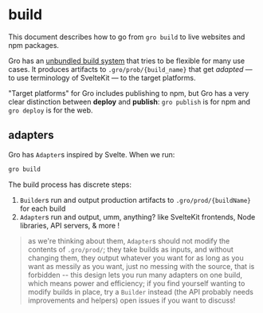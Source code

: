 # build

This document describes how to go from `gro build` to live websites and npm packages.

Gro has an [unbundled build system](unbundled.md)
that tries to be flexible for many use cases.
It produces artifacts to `.gro/prob/{build_name}`
that get _adapted_ — to use terminology of SvelteKit —
to the target platforms.

"Target platforms" for Gro includes publishing to npm,
but Gro has a very clear distinction between **deploy** and **publish**:
`gro publish` is for npm and `gro deploy` is for the web.

## adapters

Gro has `Adapter`s inspired by Svelte.
When we run:

```bash
gro build
```

The build process has discrete steps:

1. `Builder`s run and output production artifacts to `.gro/prod/{buildName}` for each build
2. `Adapter`s run and output, umm, anything?
   like SvelteKit frontends, Node libraries, API servers, & more !

> as we're thinking about them, `Adapter`s should not modify the contents of `.gro/prod/`;
> they take builds as inputs, and without changing them,
> they output whatever you want for as long as you want as messily as you want,
> just no messing with the source, that is forbidden --
> this design lets you run many adapters on one build, which means power and efficiency;
> if you find yourself wanting to modify builds in place, try a `Builder` instead
> (the API probably needs improvements and helpers) open issues if you want to discuss!
